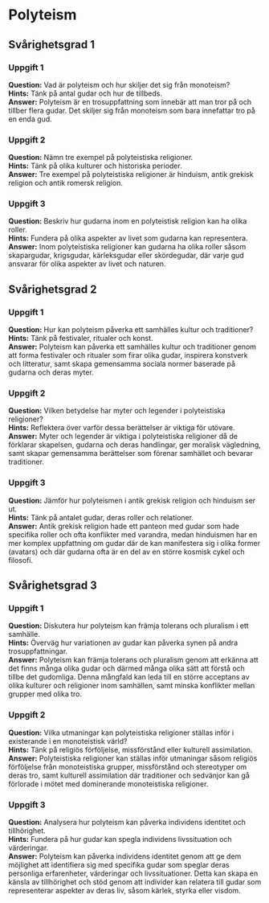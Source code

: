 # Polyteism

## Svårighetsgrad 1

### Uppgift 1
**Question:** Vad är polyteism och hur skiljer det sig från monoteism?  
**Hints:** Tänk på antal gudar och hur de tillbeds.  
**Answer:** Polyteism är en trosuppfattning som innebär att man tror på och tillber flera gudar. Det skiljer sig från monoteism som bara innefattar tro på en enda gud.

### Uppgift 2
**Question:** Nämn tre exempel på polyteistiska religioner.  
**Hints:** Tänk på olika kulturer och historiska perioder.  
**Answer:** Tre exempel på polyteistiska religioner är hinduism, antik grekisk religion och antik romersk religion.

### Uppgift 3
**Question:** Beskriv hur gudarna inom en polyteistisk religion kan ha olika roller.  
**Hints:** Fundera på olika aspekter av livet som gudarna kan representera.  
**Answer:** Inom polyteistiska religioner kan gudarna ha olika roller såsom skapargudar, krigsgudar, kärleksgudar eller skördegudar, där varje gud ansvarar för olika aspekter av livet och naturen.

## Svårighetsgrad 2

### Uppgift 1
**Question:** Hur kan polyteism påverka ett samhälles kultur och traditioner?  
**Hints:** Tänk på festivaler, ritualer och konst.  
**Answer:** Polyteism kan påverka ett samhälles kultur och traditioner genom att forma festivaler och ritualer som firar olika gudar, inspirera konstverk och litteratur, samt skapa gemensamma sociala normer baserade på gudarna och deras myter.

### Uppgift 2
**Question:** Vilken betydelse har myter och legender i polyteistiska religioner?  
**Hints:** Reflektera över varför dessa berättelser är viktiga för utövare.  
**Answer:** Myter och legender är viktiga i polyteistiska religioner då de förklarar skapelsen, gudarna och deras handlingar, ger moralisk vägledning, samt skapar gemensamma berättelser som förenar samhället och bevarar traditioner.

### Uppgift 3
**Question:** Jämför hur polyteismen i antik grekisk religion och hinduism ser ut.  
**Hints:** Tänk på antalet gudar, deras roller och relationer.  
**Answer:** Antik grekisk religion hade ett panteon med gudar som hade specifika roller och ofta konflikter med varandra, medan hinduismen har en mer komplex uppfattning om gudar där de kan manifestera sig i olika former (avatars) och där gudarna ofta är en del av en större kosmisk cykel och filosofi.

## Svårighetsgrad 3

### Uppgift 1
**Question:** Diskutera hur polyteism kan främja tolerans och pluralism i ett samhälle.  
**Hints:** Överväg hur variationen av gudar kan påverka synen på andra trosuppfattningar.  
**Answer:** Polyteism kan främja tolerans och pluralism genom att erkänna att det finns många olika gudar och därmed många olika sätt att förstå och tillbe det gudomliga. Denna mångfald kan leda till en större acceptans av olika kulturer och religioner inom samhällen, samt minska konflikter mellan grupper med olika tro.

### Uppgift 2
**Question:** Vilka utmaningar kan polyteistiska religioner ställas inför i existerande i en monoteistisk värld?  
**Hints:** Tänk på religiös förföljelse, missförstånd eller kulturell assimilation.  
**Answer:** Polyteistiska religioner kan ställas inför utmaningar såsom religiös förföljelse från monoteistiska grupper, missförstånd och stereotyper om deras tro, samt kulturell assimilation där traditioner och sedvänjor kan gå förlorade i mötet med dominerande monoteistiska religioner.

### Uppgift 3
**Question:** Analysera hur polyteism kan påverka individens identitet och tillhörighet.  
**Hints:** Fundera på hur gudar kan spegla individens livssituation och värderingar.  
**Answer:** Polyteism kan påverka individens identitet genom att ge dem möjlighet att identifiera sig med specifika gudar som speglar deras personliga erfarenheter, värderingar och livssituationer. Detta kan skapa en känsla av tillhörighet och stöd genom att individer kan relatera till gudar som representerar aspekter av deras liv, såsom kärlek, styrka eller visdom.